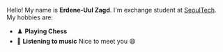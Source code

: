 
Hello! My name is **Erdene-Uul Zagd**.
<addr> I'm exchange student at [SeoulTech](https://en.seoultech.ac.kr/).
<addr> My hobbies are:
* :chess_pawn: **Playing Chess**
* :musical_note: **Listening to music**
<addr> Nice to meet you :smile:
